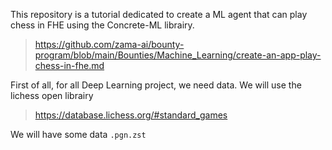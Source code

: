 
This repository is a tutorial dedicated to create a ML agent that can play chess in FHE using the Concrete-ML librairy.

> https://github.com/zama-ai/bounty-program/blob/main/Bounties/Machine_Learning/create-an-app-play-chess-in-fhe.md


First of all, for all Deep Learning project, we need data. We will use the lichess open librairy 
> https://database.lichess.org/#standard_games

We will have some data `.pgn.zst`
